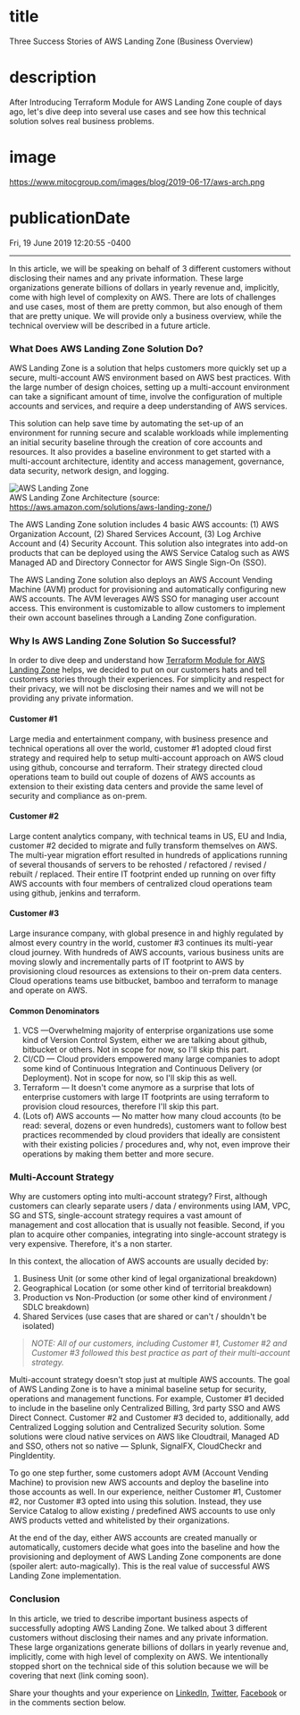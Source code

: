 # title
Three Success Stories of AWS Landing Zone (Business Overview)

# description
After Introducing Terraform Module for AWS Landing Zone couple of days ago, let's dive deep into several use cases and see how this technical solution solves real business problems.

# image
https://www.mitocgroup.com/images/blog/2019-06-17/aws-arch.png

# publicationDate
Fri, 19 June 2019 12:20:55 -0400

---

In this article, we will be speaking on behalf of 3 different customers without disclosing their names and any private information. These large organizations generate billions of dollars in yearly revenue and, implicitly, come with high level of complexity on AWS. There are lots of challenges and use cases, most of them are pretty common, but also enough of them that are pretty unique. We will provide only a business overview, while the technical overview will be described in a future article.

### What Does AWS Landing Zone Solution Do?

AWS Landing Zone is a solution that helps customers more quickly set up a secure, multi-account AWS environment based on AWS best practices. With the large number of design choices, setting up a multi-account environment can take a significant amount of time, involve the configuration of multiple accounts and services, and require a deep understanding of AWS services.

This solution can help save time by automating the set-up of an environment for running secure and scalable workloads while implementing an initial security baseline through the creation of core accounts and resources. It also provides a baseline environment to get started with a multi-account architecture, identity and access management, governance, data security, network design, and logging.

<div class="img-post-left">
    <img src="/images/blog/2019-06-17/aws-arch.png" alt="AWS Landing Zone" />
    <div class="center img-description">AWS Landing Zone Architecture (source:
       <a href="https://aws.amazon.com/solutions/aws-landing-zone/" target="_blank">https://aws.amazon.com/solutions/aws-landing-zone/</a>)
    </div>
</div>

The AWS Landing Zone solution includes 4 basic AWS accounts: (1) AWS Organization Account, (2) Shared Services Account, (3) Log Archive Account and (4) Security Account. This solution also integrates into add-on products that can be deployed using the AWS Service Catalog such as AWS Managed AD and Directory Connector for AWS Single Sign-On (SSO).

The AWS Landing Zone solution also deploys an AWS Account Vending Machine (AVM) product for provisioning and automatically configuring new AWS accounts. The AVM leverages AWS SSO for managing user account access. This environment is customizable to allow customers to implement their own account baselines through a Landing Zone configuration.

### Why Is AWS Landing Zone Solution So Successful?

In order to dive deep and understand how [Terraform Module for AWS Landing Zone](https://www.mitocgroup.com/blog/introducing-programmatic-aws-landing-zone-as-terraform-module/) helps, we decided to put on our customers hats and tell customers stories through their experiences. For simplicity and respect for their privacy, we will not be disclosing their names and we will not be providing any private information.

#### Customer #1

Large media and entertainment company, with business presence and technical operations all over the world, customer #1 adopted cloud first strategy and required help to setup multi-account approach on AWS cloud using github, concourse and terraform. Their strategy directed cloud operations team to build out couple of dozens of AWS accounts as extension to their existing data centers and provide the same level of security and compliance as on-prem.

#### Customer #2

Large content analytics company, with technical teams in US, EU and India, customer #2 decided to migrate and fully transform themselves on AWS. The multi-year migration effort resulted in hundreds of applications running of several thousands of servers to be rehosted / refactored / revised / rebuilt / replaced. Their entire IT footprint ended up running on over fifty AWS accounts with four members of centralized cloud operations team using github, jenkins and terraform.

#### Customer #3

Large insurance company, with global presence in and highly regulated by almost every country in the world, customer #3 continues its multi-year cloud journey. With hundreds of AWS accounts, various business units are moving slowly and incrementally parts of IT footprint to AWS by provisioning cloud resources as extensions to their on-prem data centers. Cloud operations teams use bitbucket, bamboo and terraform to manage and operate on AWS.

#### Common Denominators

1. VCS —Overwhelming majority of enterprise organizations use some kind of Version Control System, either we are talking about github, bitbucket or others. Not in scope for now, so I'll skip this part.
2. CI/CD — Cloud providers empowered many large companies to adopt some kind of Continuous Integration and Continuous Delivery (or Deployment). Not in scope for now, so I'll skip this as well.
3. Terraform — It doesn't come anymore as a surprise that lots of enterprise customers with large IT footprints are using terraform to provision cloud resources, therefore I'll skip this part.
4. (Lots of) AWS accounts — No matter how many cloud accounts (to be read: several, dozens or even hundreds), customers want to follow best practices recommended by cloud providers that ideally are consistent with their existing policies / procedures and, why not, even improve their operations by making them better and more secure.

### Multi-Account Strategy

Why are customers opting into multi-account strategy? First, although customers can clearly separate users / data / environments using IAM, VPC, SG and STS, single-account strategy requires a vast amount of management and cost allocation that is usually not feasible. Second, if you plan to acquire other companies, integrating into single-account strategy is very expensive. Therefore, it's a non starter.

In this context, the allocation of AWS accounts are usually decided by:

1. Business Unit (or some other kind of legal organizational breakdown)
2. Geographical Location (or some other kind of territorial breakdown)
3. Production vs Non-Production (or some other kind of environment / SDLC breakdown)
4. Shared Services (use cases that are shared or can't / shouldn't be isolated)

>_NOTE: All of our customers, including Customer #1, Customer #2 and Customer #3 followed this best practice as part of their multi-account strategy._

Multi-account strategy doesn't stop just at multiple AWS accounts. The goal of AWS Landing Zone is to have a minimal baseline setup for security, operations and management functions. For example, Customer #1 decided to include in the baseline only Centralized Billing, 3rd party SSO and AWS Direct Connect. Customer #2 and Customer #3 decided to, additionally, add Centralized Logging solution and Centralized Security solution. Some solutions were cloud native services on AWS like Cloudtrail, Managed AD and SSO, others not so native — Splunk, SignalFX, CloudCheckr and PingIdentity.

To go one step further, some customers adopt AVM (Account Vending Machine) to provision new AWS accounts and deploy the baseline into those accounts as well. In our experience, neither Customer #1, Customer #2, nor Customer #3 opted into using this solution. Instead, they use Service Catalog to allow existing / predefined AWS accounts to use only AWS products vetted and whitelisted by their organizations.

At the end of the day, either AWS accounts are created manually or automatically, customers decide what goes into the baseline and how the provisioning and deployment of AWS Landing Zone components are done (spoiler alert: auto-magically). This is the real value of successful AWS Landing Zone implementation.

### Conclusion

In this article, we tried to describe important business aspects of successfully adopting AWS Landing Zone. We talked about 3 different customers without disclosing their names and any private information. These large organizations generate billions of dollars in yearly revenue and, implicitly, come with high level of complexity on AWS. We intentionally stopped short on the technical side of this solution because we will be covering that next (link coming soon).

Share your thoughts and your experience on [LinkedIn](https://linkedin.com/company/mitoc-group), [Twitter](https://twitter.com/mitocgroup), [Facebook](https://facebook.com/mitocgroup) or in the comments section below.

